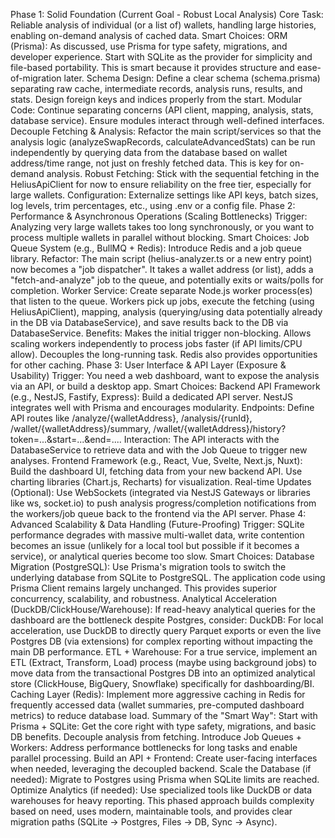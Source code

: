 Phase 1: Solid Foundation (Current Goal - Robust Local Analysis)
Core Task: Reliable analysis of individual (or a list of) wallets, handling large histories, enabling on-demand analysis of cached data.
Smart Choices:
ORM (Prisma): As discussed, use Prisma for type safety, migrations, and developer experience. Start with SQLite as the provider for simplicity and file-based portability. This is smart because it provides structure and ease-of-migration later.
Schema Design: Define a clear schema (schema.prisma) separating raw cache, intermediate records, analysis runs, results, and stats. Design foreign keys and indices properly from the start.
Modular Code: Continue separating concerns (API client, mapping, analysis, stats, database service). Ensure modules interact through well-defined interfaces.
Decouple Fetching & Analysis: Refactor the main script/services so that the analysis logic (analyzeSwapRecords, calculateAdvancedStats) can be run independently by querying data from the database based on wallet address/time range, not just on freshly fetched data. This is key for on-demand analysis.
Robust Fetching: Stick with the sequential fetching in the HeliusApiClient for now to ensure reliability on the free tier, especially for large wallets.
Configuration: Externalize settings like API keys, batch sizes, log levels, trim percentages, etc., using .env or a config file.
Phase 2: Performance & Asynchronous Operations (Scaling Bottlenecks)
Trigger: Analyzing very large wallets takes too long synchronously, or you want to process multiple wallets in parallel without blocking.
Smart Choices:
Job Queue System (e.g., BullMQ + Redis): Introduce Redis and a job queue library.
Refactor: The main script (helius-analyzer.ts or a new entry point) now becomes a "job dispatcher". It takes a wallet address (or list), adds a "fetch-and-analyze" job to the queue, and potentially exits or waits/polls for completion.
Worker Service: Create separate Node.js worker process(es) that listen to the queue. Workers pick up jobs, execute the fetching (using HeliusApiClient), mapping, analysis (querying/using data potentially already in the DB via DatabaseService), and save results back to the DB via DatabaseService.
Benefits: Makes the initial trigger non-blocking. Allows scaling workers independently to process jobs faster (if API limits/CPU allow). Decouples the long-running task. Redis also provides opportunities for other caching.
Phase 3: User Interface & API Layer (Exposure & Usability)
Trigger: You need a web dashboard, want to expose the analysis via an API, or build a desktop app.
Smart Choices:
Backend API Framework (e.g., NestJS, Fastify, Express): Build a dedicated API server. NestJS integrates well with Prisma and encourages modularity.
Endpoints: Define API routes like /analyze/{walletAddress}, /analysis/{runId}, /wallet/{walletAddress}/summary, /wallet/{walletAddress}/history?token=...&start=...&end=....
Interaction: The API interacts with the DatabaseService to retrieve data and with the Job Queue to trigger new analyses.
Frontend Framework (e.g., React, Vue, Svelte, Next.js, Nuxt): Build the dashboard UI, fetching data from your new backend API. Use charting libraries (Chart.js, Recharts) for visualization.
Real-time Updates (Optional): Use WebSockets (integrated via NestJS Gateways or libraries like ws, socket.io) to push analysis progress/completion notifications from the workers/job queue back to the frontend via the API server.
Phase 4: Advanced Scalability & Data Handling (Future-Proofing)
Trigger: SQLite performance degrades with massive multi-wallet data, write contention becomes an issue (unlikely for a local tool but possible if it becomes a service), or analytical queries become too slow.
Smart Choices:
Database Migration (PostgreSQL): Use Prisma's migration tools to switch the underlying database from SQLite to PostgreSQL. The application code using Prisma Client remains largely unchanged. This provides superior concurrency, scalability, and robustness.
Analytical Acceleration (DuckDB/ClickHouse/Warehouse): If read-heavy analytical queries for the dashboard are the bottleneck despite Postgres, consider:
DuckDB: For local acceleration, use DuckDB to directly query Parquet exports or even the live Postgres DB (via extensions) for complex reporting without impacting the main DB performance.
ETL + Warehouse: For a true service, implement an ETL (Extract, Transform, Load) process (maybe using background jobs) to move data from the transactional Postgres DB into an optimized analytical store (ClickHouse, BigQuery, Snowflake) specifically for dashboarding/BI.
Caching Layer (Redis): Implement more aggressive caching in Redis for frequently accessed data (wallet summaries, pre-computed dashboard metrics) to reduce database load.
Summary of the "Smart Way":
Start with Prisma + SQLite: Get the core right with type safety, migrations, and basic DB benefits. Decouple analysis from fetching.
Introduce Job Queues + Workers: Address performance bottlenecks for long tasks and enable parallel processing.
Build an API + Frontend: Create user-facing interfaces when needed, leveraging the decoupled backend.
Scale the Database (if needed): Migrate to Postgres using Prisma when SQLite limits are reached.
Optimize Analytics (if needed): Use specialized tools like DuckDB or data warehouses for heavy reporting.
This phased approach builds complexity based on need, uses modern, maintainable tools, and provides clear migration paths (SQLite -> Postgres, Files -> DB, Sync -> Async).